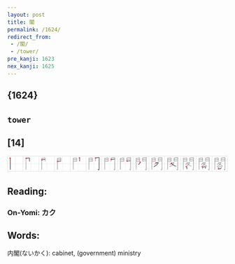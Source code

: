 ```yaml
---
layout: post
title: 閣
permalink: /1624/
redirect_from:
 - /閣/
 - /tower/
pre_kanji: 1623
nex_kanji: 1625
---
```


## {1624}

## `tower`

## [14]

<div class="stroke"><img src="../images/E996A3.png" /></div>

## Reading:

### On-Yomi: カク

## Words:

内閣(ないかく): cabinet, (government) ministry
